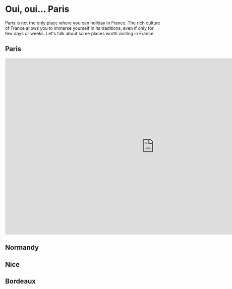<h1> Oui, oui... Paris </h1>
<p> Paris is not the only place where you can holiday in France. The rich culture of France allows you to immerse yourself in its traditions, even if only for few days or weeks. Let's talk about some places worth visiting in France </p>

<h2> Paris </h2>
<iframe src="https://docs.google.com/presentation/d/e/2PACX-1vR0fYFYUO5URB16koHNsrCsovpyiOgDotSmaipCi4GxUE2ySffdfe85N0AW_CJIfksrm2vitdjbI_B8/embed?start=false&loop=false&delayms=5000" frameborder="0" width="960" height="569" allowfullscreen="true" mozallowfullscreen="true" webkitallowfullscreen="true"></iframe>
<h2> Normandy </h2>

<h2> Nice </h2>
  
<h2> Bordeaux </h2>

